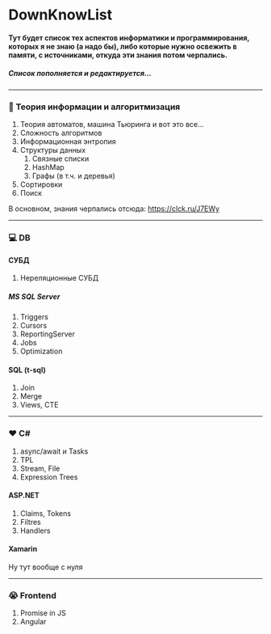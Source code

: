 # DownKnowList
#### Тут будет список тех аспектов информатики и программирования, которых я не знаю (а надо бы), либо которые нужно освежить в памяти, с источниками, откуда эти знания потом черпались.
##### Список пополняется и редактируется...
***

### :gem: Теория информации и алгоритмизация

1. Теория автоматов, машина Тьюринга и вот это все...
2. Сложность алгоритмов
3. Информационная энтропия
4. Структуры данных
    1. Связные списки
    2. HashMap
    3. Графы (в т.ч. и деревья)
5. Сортировки
6. Поиск

В основном, знания черпались отсюда: <https://clck.ru/J7EWy>
***

### :computer: DB
#### СУБД
1. Нереляционные СУБД
##### MS SQL Server
1. Triggers
2. Cursors
3. ReportingServer
4. Jobs
5. Optimization 

#### SQL (t-sql)
1. Join
2. Merge
3. Views, CTE
***

### :heart: С#

1. async/await и Tasks
2. TPL
3. Stream, File
4. Expression Trees

#### ASP.NET
1. Claims, Tokens
2. Filtres
3. Handlers

#### Xamarin
Ну тут вообще с нуля
***

### :sob: Frontend
1. Promise in JS
2. Angular
